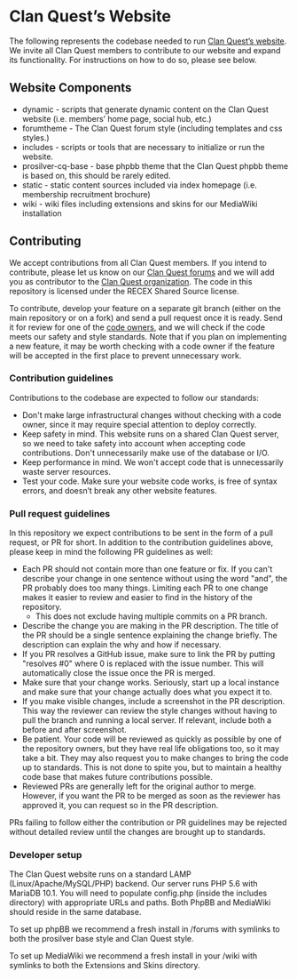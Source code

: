 # Clan Quest’s Website

The following represents the codebase needed to run [Clan Quest’s website](https://clanquest.org). We invite all Clan Quest members to contribute to our website and expand its functionality. For instructions on how to do so, please see below.

## Website Components
* dynamic - scripts that generate dynamic content on the Clan Quest website (i.e. members’ home page, social hub, etc.)
* forumtheme - The Clan Quest forum style (including templates and css styles.)
* includes - scripts or tools that are necessary to initialize or run the website.
* prosilver-cq-base - base phpbb theme that the Clan Quest phpbb theme is based on, this should be rarely edited.
* static - static content sources included via index homepage (i.e. membership recruitment brochure)
* wiki - wiki files including extensions and skins for our MediaWiki installation


## Contributing

We accept contributions from all Clan Quest members. If you intend to contribute, please let us know on our [Clan Quest forums](https://clanquest.org/forums/) and we will add you as contributor to the [Clan Quest organization](https://github.com/clanquest). The code in this repository is licensed under the RECEX Shared Source license.

To contribute, develop your feature on a separate git branch (either on the main repository or on a fork) and send a pull request once it is ready. Send it for review for one of the [code owners](CODEOWNERS), and we will check if the code meets our safety and style standards. Note that if you plan on implementing a new feature, it may be worth checking with a code owner if the feature will be accepted in the first place to prevent unnecessary work.

### Contribution guidelines

Contributions to the codebase are expected to follow our standards:

* Don't make large infrastructural changes without checking with a code owner, since it may require special attention to deploy correctly.
* Keep safety in mind. This website runs on a shared Clan Quest server, so we need to take safety into account when accepting code contributions. Don't unnecessarily make use of the database or I/O.
* Keep performance in mind. We won't accept code that is unnecessarily waste server resources.
* Test your code. Make sure your website code works, is free of syntax errors, and doesn’t break any other website features.

### Pull request guidelines

In this repository we expect contributions to be sent in the form of a pull request, or PR for short. In addition to the contribution guidelines above, please keep in mind the following PR guidelines as well:

* Each PR should not contain more than one feature or fix. If you can't describe your change in one sentence without using the word "and", the PR probably does too many things. Limiting each PR to one change makes it easier to review and easier to find in the history of the repository.
    - This does not exclude having multiple commits on a PR branch.
* Describe the change you are making in the PR description. The title of the PR should be a single sentence explaining the change briefly. The description can explain the why and how if necessary.
* If you PR resolves a GitHub issue, make sure to link the PR by putting "resolves #0" where 0 is replaced with the issue number. This will automatically close the issue once the PR is merged.
* Make sure that your change works. Seriously, start up a local instance and make sure that your change actually does what you expect it to.
* If you make visible changes, include a screenshot in the PR description. This way the reviewer can review the style changes without having to pull the branch and running a local server. If relevant, include both a before and after screenshot.
* Be patient. Your code will be reviewed as quickly as possible by one of the repository owners, but they have real life obligations too, so it may take a bit. They may also request you to make changes to bring the code up to standards. This is not done to spite you, but to maintain a healthy code base that makes future contributions possible.
* Reviewed PRs are generally left for the original author to merge. However, if you want the PR to be merged as soon as the reviewer has approved it, you can request so in the PR description.

PRs failing to follow either the contribution or PR guidelines may be rejected without detailed review until the changes are brought up to standards.

### Developer setup

The Clan Quest website runs on a standard LAMP (Linux/Apache/MySQL/PHP) backend. Our server runs PHP 5.6 with MariaDB 10.1. You will need to populate config.php (inside the includes directory) with appropriate URLs and paths. Both PhpBB and MediaWiki should reside in the same database.

To set up phpBB we recommend a fresh install in /forums with symlinks to both the prosilver base style and Clan Quest style.

To set up MediaWiki we recommend a fresh install in your /wiki with symlinks to both the Extensions and Skins directory.
